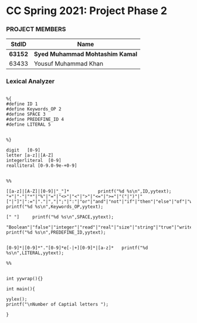 # CC Spring 2021: Project Phase 2 #
### PROJECT MEMBERS ###
StdID | Name
------------ | -------------
**63152** | **Syed Muhammad Mohtashim Kamal**
63433 | Yousuf Muhammad Khan

### Lexical Analyzer ###

```

%{
#define ID 1
#define Keywords_OP 2
#define SPACE 3
#define PREDEFINE_ID 4
#define LITERAL 5


%}

digit   [0-9]
letter [a-z]|[A-Z]
integerliteral  [0-9]
realliteral [0-9.0-9e-+0-9]


%%

[[a-z]|[A-Z]|[0-9]|"_"]*           printf("%d %s\n",ID,yytext);
"+"|"-"|"*"|"%"|"="|"<>"|"<"|">"|"<="|">="|"("|")"|"["|"]"|":="|"."|","|";"|":"|"or"|"and"|"not"|"if"|"then"|"else"|"of"|"while"|"do"|"begin"|"end"|"var"|"array"|"procedure"|"function"|"program"|"assert"          printf("%d %s\n",Keywords_OP,yytext); 

[" "]     printf("%d %s\n",SPACE,yytext); 

"Boolean"|"false"|"integer"|"read"|"real"|"size"|"string"|"true"|"writeln"	printf("%d %s\n",PREDEFINE_ID,yytext);


[0-9]*|[0-9]*"."[0-9]*e[-|+][0-9]*|[a-z]*	printf("%d %s\n",LITERAL,yytext); 	

%%
  

int yywrap(){}

int main(){
  
yylex();
printf("\nNumber of Captial letters ");	
  
}

```
